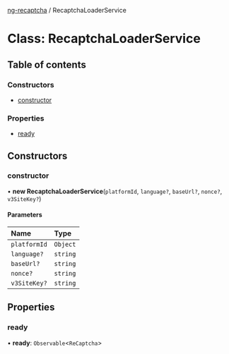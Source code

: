 [ng-recaptcha](../README.md) / RecaptchaLoaderService

# Class: RecaptchaLoaderService

## Table of contents

### Constructors

- [constructor](RecaptchaLoaderService.md#constructor)

### Properties

- [ready](RecaptchaLoaderService.md#ready)

## Constructors

### constructor

• **new RecaptchaLoaderService**(`platformId`, `language?`, `baseUrl?`, `nonce?`, `v3SiteKey?`)

#### Parameters

| Name         | Type     |
| :----------- | :------- |
| `platformId` | `Object` |
| `language?`  | `string` |
| `baseUrl?`   | `string` |
| `nonce?`     | `string` |
| `v3SiteKey?` | `string` |

## Properties

### ready

• **ready**: `Observable`<`ReCaptcha`\>
